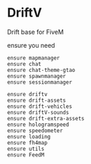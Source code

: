 # DriftV
Drift base for FiveM


ensure you need 

```
ensure mapmanager
ensure chat
ensure chat-theme-gtao
ensure spawnmanager
ensure sessionmanager

ensure driftv
ensure drift-assets
ensure drift-vehicles
ensure driftV-sounds
ensure drift-extra-assets
ensure hologramspeed
ensure speedometer
ensure loading
ensure fh4map
ensure utils
ensure FeedM
```
